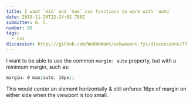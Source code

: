 ```yaml
---
title: I want `min` and `max` css functions to work with `auto`
date: 2019-11-26T22:24:02.788Z
submitter: G. C.
number: 98
tags:
  - css
discussion: https://github.com/WebWeWant/webwewant.fyi/discussions/77
---
```


I want to be able to use the common `margin: auto` property, but with a minimum margin, such as:

```css
margin: 0 max(auto, 16px);
```

This would center an element horizontally & still enforce 16px of margin on either side when the viewport is too small.
